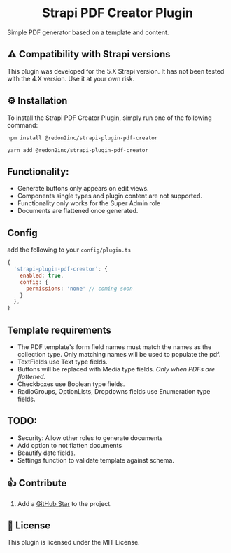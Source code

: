 <h1 align="center">
  Strapi PDF Creator Plugin
</h1>

Simple PDF generator based on a template and content.

## ⚠️ Compatibility with Strapi versions
This plugin was developed for the 5.X Strapi version. It has not been tested with the 4.X version. Use it at your own risk. 

## ⚙️ Installation

To install the Strapi PDF Creator Plugin, simply run one of the following command:

```
npm install @redon2inc/strapi-plugin-pdf-creator
```

```
yarn add @redon2inc/strapi-plugin-pdf-creator
```

## Functionality:
- Generate buttons only appears on edit views.
- Components single types and plugin content are not supported.
- Functionality only works for the Super Admin role
- Documents are flattened once generated. 

## Config
add the following to your `config/plugin.ts`

```javascript
{
  'strapi-plugin-pdf-creator': {
    enabled: true,
    config: {
      permissions: 'none' // coming soon
    }
  },
}
```

## Template requirements
- The PDF template's form field names must match the names as the collection type. Only matching names will be used to populate the pdf.
- TextFields use Text type fields.
- Buttons will be replaced with Media type fields. *Only when PDFs are flattened.*
- Checkboxes use Boolean type fields.
- RadioGroups, OptionLists, Dropdowns fields use Enumeration type fields.


## TODO:
- Security: Allow other roles to generate documents
- Add option to not flatten documents
- Beautify date fields.
- Settings function to validate template against schema.

## 👍 Contribute

1. Add a [GitHub Star](https://github.com/redon2/strapi-plugin-pdf-creator/stargazers) to the project.

## 🧾 License

This plugin is licensed under the MIT License.